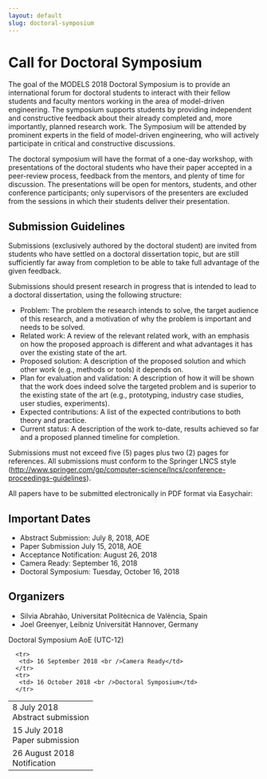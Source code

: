 ```yaml
---
layout: default
slug: doctoral-symposium
---
```

<div class="row">
 <div class="col-md-8" markdown="1">

# Call for Doctoral Symposium

The goal of the MODELS 2018 Doctoral Symposium is to provide an international forum for doctoral students to interact with their fellow students and faculty mentors working in the area of model-driven engineering. The symposium supports students by providing independent and constructive feedback about their already completed and, more importantly, planned research work. The Symposium will be attended by prominent experts in the field of model-driven engineering, who will actively participate in critical and constructive discussions.

The doctoral symposium will have the format of a one-day workshop, with presentations of the doctoral students who have their paper accepted in a peer-review process, feedback from the mentors, and plenty of time for discussion. The presentations will be open for mentors, students, and other conference participants; only supervisors of the presenters are excluded from the sessions in which their students deliver their presentation.

## Submission Guidelines

Submissions (exclusively authored by the doctoral student) are invited from students who have settled on a doctoral dissertation topic, but are still sufficiently far away from completion to be able to take full advantage of the given feedback. 

Submissions should present research in progress that is intended to lead to a doctoral dissertation, using the following structure:


* Problem: The problem the research intends to solve, the target audience of this research, and a motivation of why the problem is important and needs to be solved.
* Related work: A review of the relevant related work, with an emphasis on how the proposed approach is different and what advantages it has over the existing state of the art.
* Proposed solution: A description of the proposed solution and which other work (e.g., methods or tools) it depends on.
* Plan for evaluation and validation: A description of how it will be shown that the work does indeed solve the targeted problem and is superior to the existing state of the art (e.g., prototyping, industry case studies, user studies, experiments).
* Expected contributions: A list of the expected contributions to both theory and practice.
* Current status: A description of the work to-date, results achieved so far and a proposed planned timeline for completion.

Submissions must not exceed five (5) pages plus two (2) pages for references. All submissions must conform to the Springer LNCS style (http://www.springer.com/gp/computer-science/lncs/conference-proceedings-guidelines).

All papers have to be submitted electronically in PDF format via Easychair: <Link here>

## Important Dates

* Abstract Submission: July 8, 2018, AOE
* Paper Submission July 15, 2018, AOE
* Acceptance Notification: August 26, 2018
* Camera Ready: September 16, 2018
* Doctoral Symposium: Tuesday, October 16, 2018


## Organizers

* Silvia Abrahão, Universitat Politècnica de València, Spain
* Joel Greenyer, Leibniz Universität Hannover, Germany


</div>
<div id="dates" class="col-md-4">
    <div class="panel panel-primary" style="position: fixed;">
      <div class="panel-heading">
        <div class="panel-title">
           Doctoral Symposium  <span class="pull-right"> 
                                <span class="glyphicon glyphicon-globe"></span>
                                <span class="glyphicon glyphicon-time"></span>
                                AoE (UTC-12)
                              </span> <br /></div>
      </div>
      <table class="table table-hover important-dates-in-sidebar">
      <tbody>
      <tr>
      <td> 8 July 2018 <br />Abstract submission </td>
      </tr>
      <tr>
       <td> 15 July 2018 <br />Paper submission</td>
      </tr>
      <tr>
       <td> 26 August 2018 <br />Notification</td>
      </tr>

      <tr>
       <td> 16 September 2018 <br />Camera Ready</td>
      </tr>  
      <tr>
       <td> 16 October 2018 <br />Doctoral Symposium</td>
      </tr>        
   </tbody>
   </table>  
  </div>
 </div>
</div>


